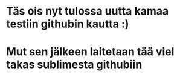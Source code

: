 # Täs ois nyt tulossa uutta kamaa testiin githubin kautta :)
# Mut sen jälkeen laitetaan tää viel takas sublimesta githubiin
